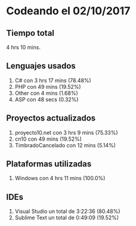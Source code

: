 # Codeando el 02/10/2017

## Tiempo total
4 hrs 10 mins.

## Lenguajes usados
1. C# con 3 hrs 17 mins (78.48%)
1. PHP con 49 mins (19.52%)
1. Other con 4 mins (1.68%)
1. ASP con 48 secs (0.32%)

## Proyectos actualizados
1. proyecto10.net con 3 hrs 9 mins (75.33%)
1. cn10 con 49 mins (19.52%)
1. TimbradoCancelado con 12 mins (5.14%)

## Plataformas utilizadas
1. Windows con 4 hrs 11 mins (100.0%)

## IDEs
1. Visual Studio un total de 3:22:36 (80.48%)
1. Sublime Text un total de 0:49:09 (19.52%)
